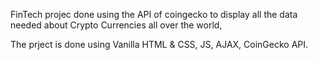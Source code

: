 FinTech projec done using the API of coingecko to display all the data needed about Crypto Currencies all over the world,

The prject is done using Vanilla HTML & CSS, JS, AJAX, CoinGecko API.
